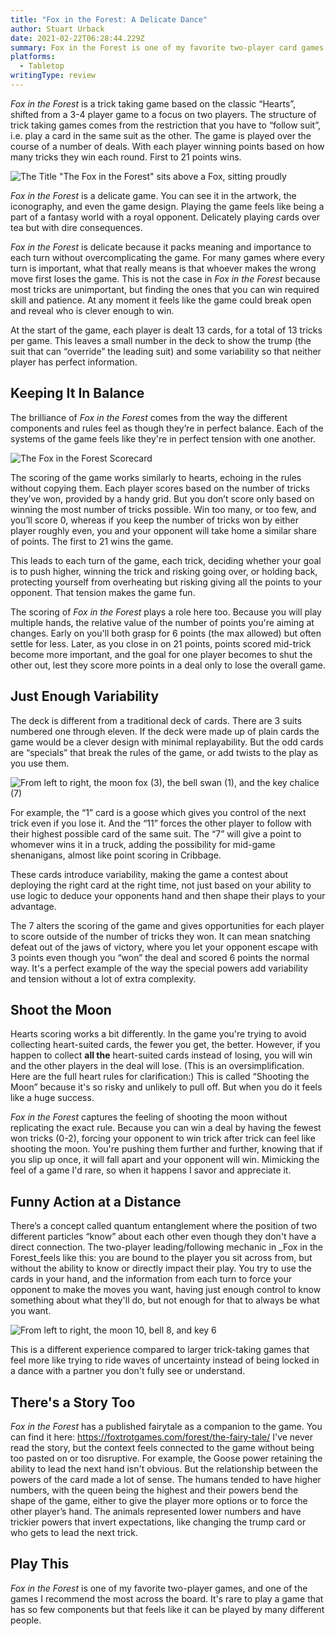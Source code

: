 ```yaml
---
title: "Fox in the Forest: A Delicate Dance"
author: Stuart Urback
date: 2021-02-22T06:28:44.229Z
summary: Fox in the Forest is one of my favorite two-player card games.
platforms:
  - Tabletop
writingType: review
---
```

*Fox in the Forest* is a trick taking game based on the classic “Hearts”, shifted from a 3-4 player game to a focus on two players. The structure of trick taking games comes from the restriction that you have to “follow suit”, i.e. play a card in the same suit as the other. The game is played over the course of a number of deals. With each player winning points based on how many tricks they win each round. First to 21 points wins. 

![The Title "The Fox in the Forest" sits above a Fox, sitting proudly](/static/img/img_0475.jpeg "The Fox in the Forest Game Cover")

*Fox in the Forest* is a delicate game. You can see it in the artwork, the iconography, and even the game design. Playing the game feels like being a part of a fantasy world with a royal opponent. Delicately playing cards over tea but with dire consequences. 

*Fox in the Forest* is delicate because it packs meaning and importance to each turn without overcomplicating the game. For many games where every turn is important, what that really means is that whoever makes the wrong move first loses the game. This is not the case in *Fox in the Forest* because most tricks are unimportant, but finding the ones that you can win required skill and patience. At any moment it feels like the game could break open and reveal who is clever enough to win. 

At the start of the game, each player is dealt 13 cards, for a total of 13 tricks per game.  This leaves a small number in the deck to show the trump (the suit that can “override” the leading suit) and some variability so that neither player has perfect information. 

## Keeping It In Balance

The brilliance of *Fox in the Forest* comes from the way the different components and rules feel as though they’re in perfect balance. Each of the systems of the game feels like they're in perfect tension with one another.

![](/static/img/img_0472.jpeg "The Fox in the Forest Scorecard")

The scoring of the game works similarly to hearts, echoing in the rules without copying them.  Each player scores based on the number of tricks they’ve won, provided by a handy grid. But you don’t score only based on winning the most number of tricks possible. Win too many, or too few, and you’ll score 0, whereas if you keep the number of tricks won by either player roughly even, you and your opponent will take home a similar share of points. The first to 21 wins the game.

This leads to each turn of the game, each trick, deciding whether your goal is to push higher, winning the trick and risking going over, or holding back, protecting yourself from overheating but risking giving all the points to your opponent. That tension makes the game fun. 

The scoring of *Fox in the Forest* plays a role here too. Because you will play multiple hands, the relative value of the number of points you're aiming at changes. Early on you'll both grasp for 6 points (the max allowed) but often settle for less. Later, as you close in on 21 points, points scored mid-trick become more important, and the goal for one player becomes to shut the other out, lest they score more points in a deal only to lose the overall game. 

## Just Enough Variability

The deck is different from a traditional deck of cards. There are 3 suits numbered one through eleven. If the deck were made up of plain cards the game would be a clever design with minimal replayability. But the odd cards are “specials” that break the rules of the game, or add twists to the play as you use them. 

![From left to right, the moon fox (3), the bell swan (1), and the key chalice (7)](/static/img/img_0473.jpeg "The Special Cards")

For example, the “1” card is a goose which gives you control of the next trick even if you lose it. And the “11” forces the other player to follow with their highest possible card of the same suit. The “7” will give a point to whomever wins it in a truck, adding the possibility for mid-game shenanigans, almost like point scoring in Cribbage.

These cards introduce variability, making the game a contest about deploying the right card at the right time, not just based on your ability to use logic to deduce your opponents hand and then shape their plays to your advantage. 

The 7 alters the scoring of the game and gives opportunities for each player to score outside of the number of tricks they won. It can mean snatching defeat out of the jaws of victory, where you let your opponent escape with 3 points even though you “won” the deal and scored 6 points the normal way. It's a perfect example of the way the special powers add variability and tension without a lot of extra complexity. 

## Shoot the Moon

Hearts scoring works a bit differently. In the game you're trying to avoid collecting heart-suited cards, the fewer you get, the better. However, if you happen to collect **all the** heart-suited cards instead of losing, you will win and the other players in the deal will lose. (This is an oversimplification. Here are the full heart rules for clarification:) This is called “Shooting the Moon” because it's so risky and unlikely to pull off. But when you do it feels like a huge success. 

*Fox in the Forest* captures the feeling of shooting the moon without replicating the exact rule. Because you can win a deal by having the fewest won tricks (0-2), forcing your opponent to win trick after trick can feel like shooting the moon. You're pushing them further and further, knowing that if you slip up once, it will fall apart and your opponent will win. Mimicking the feel of a game I'd rare, so when it happens I savor and appreciate it.

## Funny Action at a Distance

There’s a concept called quantum entanglement where the position of two different particles “know” about each other even though they don't have a direct connection. The two-player leading/following mechanic in _Fox in the Forest_feels like this: you are bound to the player you sit across from, but without the ability to know or directly impact their play. You try to use the cards in your hand, and the information from each turn to force your opponent to make the moves you want, having just enough control to know something about what they'll do, but not enough for that to always be what you want. 

![From left to right, the moon 10, bell 8, and key 6](/static/img/img_0474.jpeg "The \"normal\" cards")

This is a different experience compared to larger trick-taking games that feel more like trying to ride waves of uncertainty instead of being locked in a dance with a partner you don't fully see or understand.

## There's a Story Too

*Fox in the Forest* has a published fairytale as a companion to the game. You can find it here: <https://foxtrotgames.com/forest/the-fairy-tale/> I've never read the story, but the context feels connected to the game without being too pasted on or too disruptive.  For example, the Goose power retaining the ability to lead the next hand isn't obvious. But the relationship between the powers of the card made a lot of sense. The humans tended to have higher numbers, with the queen being the highest and their powers bend the shape of the game, either to give the player more options or to force the other player’s hand.  The animals represented lower numbers and have trickier powers that invert expectations, like changing the trump card or who gets to lead the next trick.

## Play This

*Fox in the Forest* is one of my favorite two-player games, and one of the games I recommend the most across the board. It's rare to play a game that has so few components but that feels like it can be played by many different people.